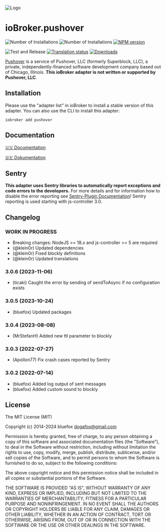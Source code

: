 ![Logo](admin/pushover.png)
# ioBroker.pushover

![Number of Installations](http://iobroker.live/badges/pushover-installed.svg)
![Number of Installations](http://iobroker.live/badges/pushover-stable.svg)
[![NPM version](http://img.shields.io/npm/v/iobroker.pushover.svg)](https://www.npmjs.com/package/iobroker.pushover)

![Test and Release](https://github.com/ioBroker/iobroker.pushover/workflows/Test%20and%20Release/badge.svg)
[![Translation status](https://weblate.iobroker.net/widgets/adapters/-/pushover/svg-badge.svg)](https://weblate.iobroker.net/engage/adapters/?utm_source=widget)
[![Downloads](https://img.shields.io/npm/dm/iobroker.pushover.svg)](https://www.npmjs.com/package/iobroker.pushover)

[Pushover](https://pushover.net) is a service of Pushover, LLC (formerly Superblock, LLC), a private, independently-financed software development company based out of Chicago, Illinois. **This ioBroker adapter is not written or supported by Pushover, LLC**.

## Installation

Please use the "adapter list" in ioBroker to install a stable version of this adapter. You can also use the CLI to install this adapter:

```
iobroker add pushover
```

## Documentation

[🇺🇸 Documentation](./docs/en/README.md)

[🇩🇪 Dokumentation](./docs/de/README.md)

## Sentry

**This adapter uses Sentry libraries to automatically report exceptions and code errors to the developers.** For more details and for information how to disable the error reporting see [Sentry-Plugin Documentation](https://github.com/ioBroker/plugin-sentry#plugin-sentry)! Sentry reporting is used starting with js-controller 3.0.

## Changelog

<!--
	Placeholder for the next version (at the beginning of the line):
	### **WORK IN PROGRESS**
-->
### **WORK IN PROGRESS**
* Breaking changes: NodeJS >= 18.x and js-controller >= 5 are required
* (@klein0r) Updated dependencies
* (@klein0r) Fixed blockly definitions
* (@klein0r) Updated translations

### 3.0.6 (2023-11-06)
* (ticaki) Caught the error by sending of sendToAsync if no configuration exists

### 3.0.5 (2023-10-24)
* (bluefox) Updated packages

### 3.0.4 (2023-08-08)
* (MrStefanH) Added new ttl parameter to blockly

### 3.0.3 (2022-07-27)
* (Apollon77) Fix crash cases reported by Sentry

### 3.0.2 (2022-07-14)
* (bluefox) Added log output of sent messages
* (bluefox) Added custom sound to blockly

## License

The MIT License (MIT)

Copyright (c) 2014-2024 bluefox <dogafox@gmail.com>

Permission is hereby granted, free of charge, to any person obtaining a copy
of this software and associated documentation files (the "Software"), to deal
in the Software without restriction, including without limitation the rights
to use, copy, modify, merge, publish, distribute, sublicense, and/or sell
copies of the Software, and to permit persons to whom the Software is
furnished to do so, subject to the following conditions:

The above copyright notice and this permission notice shall be included in
all copies or substantial portions of the Software.

THE SOFTWARE IS PROVIDED "AS IS", WITHOUT WARRANTY OF ANY KIND, EXPRESS OR
IMPLIED, INCLUDING BUT NOT LIMITED TO THE WARRANTIES OF MERCHANTABILITY,
FITNESS FOR A PARTICULAR PURPOSE AND NONINFRINGEMENT. IN NO EVENT SHALL THE
AUTHORS OR COPYRIGHT HOLDERS BE LIABLE FOR ANY CLAIM, DAMAGES OR OTHER
LIABILITY, WHETHER IN AN ACTION OF CONTRACT, TORT OR OTHERWISE, ARISING FROM,
OUT OF OR IN CONNECTION WITH THE SOFTWARE OR THE USE OR OTHER DEALINGS IN
THE SOFTWARE.
